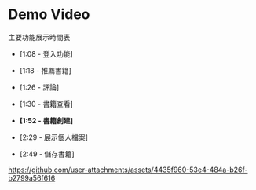 # Demo Video
主要功能展示時間表
- [1:08 - 登入功能]
- [1:18 - 推薦書籍]
- [1:26 - 評論]
- [1:30 - 書籍查看]

- **[1:52 - 書籍創建]**

- [2:29 - 展示個人檔案]
- [2:49 - 儲存書籍]

https://github.com/user-attachments/assets/4435f960-53e4-484a-b26f-b2799a56f616


